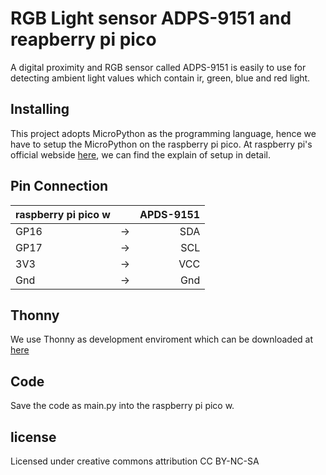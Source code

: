 # RGB Light sensor ADPS-9151 and reapberry pi pico
A digital proximity and RGB sensor called ADPS-9151 is easily to use for detecting ambient light values which contain ir, green, blue and red light.

## Installing
This project adopts MicroPython as the programming language, hence we have to setup the MicroPython on the raspberry pi pico. At raspberry pi's official webside [here](https://www.raspberrypi.com/documentation/microcontrollers/micropython.html), we can find the explain of setup in detail.

## Pin Connection
| raspberry pi pico w | | APDS-9151 |
| :--- | :---: |---: |
| GP16 | -> | SDA |
| GP17 | -> | SCL |
| 3V3 | -> | VCC |
| Gnd | -> | Gnd |

## Thonny
We use Thonny as development enviroment which can be downloaded at [here](https://thonny.org/)

## Code
Save the code as main.py into the raspberry pi pico w.

## license
Licensed under creative commons attribution CC BY-NC-SA